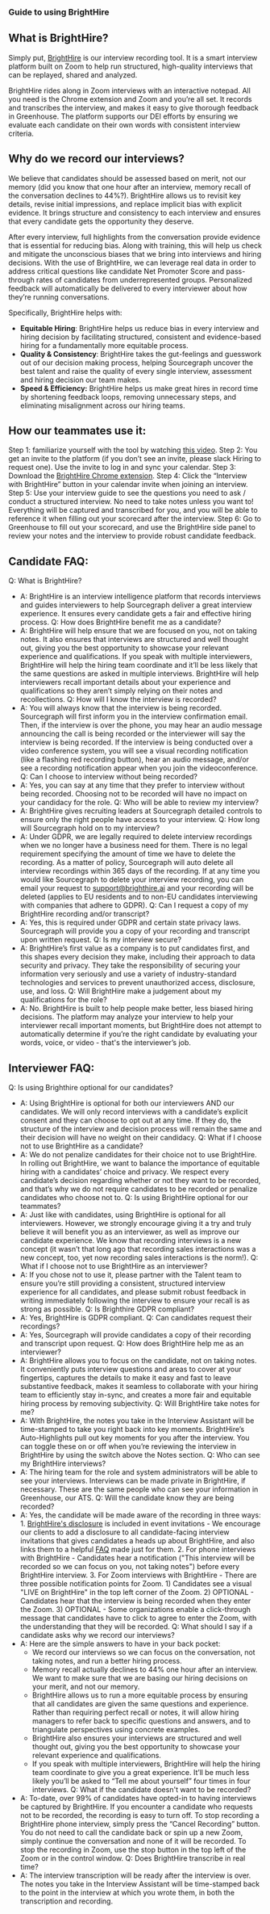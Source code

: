 ### Guide to using BrightHire

## What is BrightHire?
Simply put, [BrightHire](https://brighthire.ai/) is our interview recording tool.  It is a smart interview platform built on Zoom to help run structured, high-quality interviews that can be replayed, shared and analyzed.

BrightHire rides along in Zoom interviews with an interactive notepad. All you need is the Chrome extension and Zoom and you’re all set. It records and transcribes the interview, and makes it easy to give thorough feedback in Greenhouse. The platform supports our DEI efforts by ensuring we evaluate each candidate on their own words with consistent interview criteria.

## Why do we record our interviews?
We believe that candidates should be assessed based on merit, not our memory (did you know that one hour after an interview, memory recall of the conversation declines to 44%?).  BrightHire allows us to revisit key details, revise initial impressions, and replace implicit bias with explicit evidence. It brings structure and consistency to each interview and ensures that every candidate gets the opportunity they deserve. 

After every interview, full highlights from the conversation provide evidence that is essential for reducing bias. Along with training, this will help us check and mitigate the unconscious biases that we bring into interviews and hiring decisions. With the use of BrightHire, we can leverage real data in order to address critical questions like candidate Net Promoter Score and pass-through rates of candidates from underrepresented groups. Personalized feedback will automatically be delivered to every interviewer about how they’re running conversations.

Specifically, BrightHire helps with: 
- **Equitable Hiring**: BrightHire helps us reduce bias in every interview and hiring decision by facilitating structured, consistent and evidence-based hiring for a fundamentally more equitable process.
- **Quality & Consistency**: BrightHire takes the gut-feelings and guesswork out of our decision making process, helping Sourcegraph uncover the best talent and raise the quality of every single interview, assessment and hiring decision our team makes.
- **Speed & Efficiency:** BrightHire helps us make great hires in record time by shortening feedback loops, removing unnecessary steps, and eliminating misalignment across our hiring teams.

## How our teammates use it:
Step 1: familiarize yourself with the tool by watching [this video](https://help.brighthire.ai/en/articles/4168499-brighthire-101). 
Step 2: You get an invite to the platform (if you don’t see an invite, please slack Hiring to request one). Use the invite to log in and sync your calendar.
Step 3: Download the [BrightHire Chrome extension](https://chrome.google.com/webstore/detail/brighthire-extension/mbokiighkhdopgedihndpibkincpcgan?hl=en&authuser=0).
Step 4: Click the “Interview with BrightHire” button in your calendar invite when joining an interview.
Step 5: Use your interview guide to see the questions you need to ask / conduct a structured interview.  No need to take notes unless you want to!  Everything will be captured and transcribed for you, and you will be able to reference it when filling out your scorecard after the interview. 
Step 6: Go to Greenhouse to fill out your scorecard, and use the BrightHire side panel to review your notes and the interview to provide robust candidate feedback.

## Candidate FAQ:
Q: What is BrightHire?
- A: BrightHire is an interview intelligence platform that records interviews and guides interviewers to help Sourcegraph deliver a great interview experience. It ensures every candidate gets a fair and effective hiring process. 
Q: How does BrightHire benefit me as a candidate?
- A: BrightHire will help ensure that we are focused on you, not on taking notes. It also ensures that interviews are structured and well thought out, giving you the best opportunity to showcase your relevant experience and qualifications. If you speak with multiple interviewers, BrightHire will help the hiring team coordinate and it’ll be less likely that the same questions are asked in multiple interviews. BrightHire will help interviewers recall important details about your experience and qualifications so they aren’t simply relying on their notes and recollections.
Q: How will I know the interview is recorded?
- A: You will always know that the interview is being recorded. Sourcegraph will first inform you in the interview confirmation email. Then, if the interview is over the phone, you may hear an audio message announcing the call is being recorded or the interviewer will say the interview is being recorded. If the interview is being conducted over a video conference system, you will see a visual recording notification (like a flashing red recording button), hear an audio message, and/or see a recording notification appear when you join the videoconference. 
Q: Can I choose to interview without being recorded?
- A: Yes, you can say at any time that they prefer to interview without being recorded. Choosing not to be recorded will have no impact on your candidacy for the role.
Q: Who will be able to review my interview?
- A: BrightHire gives recruiting leaders at Sourcegraph detailed controls to ensure only the right people have access to your interview.
Q: How long will Sourcegraph hold on to my interview?
- A: Under GDPR, we are legally required to delete interview recordings when we no longer have a business need for them. There is no legal requirement specifying the amount of time we have to delete the recording. As a matter of policy, Sourcegraph will auto delete all interview recordings within 365 days of the recording. If at any time you would like Sourcegraph to delete your interview recording, you can email your request to support@brighthire.ai and your recording will be deleted (applies to EU residents and to non-EU candidates interviewing with companies that adhere to GDPR).
Q: Can I request a copy of my BrightHire recording and/or transcript? 
- A: Yes, this is required under GDPR and certain state privacy laws. Sourcegraph will provide you a copy of your recording and transcript upon written request. 
Q: Is my interview secure?
- A: BrightHire’s first value as a company is to put candidates first, and this shapes every decision they make, including their approach to data security and privacy. They take the responsibility of securing your information very seriously and use a variety of industry-standard technologies and services to prevent unauthorized access, disclosure, use, and loss.
Q: Will BrightHire make a judgement about my qualifications for the role?
- A: No. BrightHire is built to help people make better, less biased hiring decisions. The platform may analyze your interview to help your interviewer recall important moments, but BrightHire does not attempt to automatically determine if you’re the right candidate by evaluating your words, voice, or video - that's the interviewer’s job.

## Interviewer FAQ:
Q: Is using Brighthire optional for our candidates?
- A: Using BrightHire is optional for both our interviewers AND our candidates.  We will only record interviews with a candidate’s explicit consent and they can choose to opt out at any time. If they do, the structure of the interview and decision process will remain the same and their decision will have no weight on their candidacy.
Q: What if I choose not to use BrightHire as a candidate?
- A: We do not penalize candidates for their choice not to use BrightHire. In rolling out BrightHire, we want to balance the importance of equitable hiring with a candidates’ choice and privacy. We respect every candidate’s decision regarding whether or not they want to be recorded, and that’s why we do not require candidates to be recorded or penalize candidates who choose not to. 
Q: Is using BrightHire optional for our teammates?
- A: Just like with candidates, using BrightHire is optional for all interviewers. However, we strongly encourage giving it a try and truly believe it will benefit you as an interviewer, as well as improve our candidate experience.  We know that recording interviews is a new concept (it wasn’t that long ago that recording sales interactions was a new concept, too, yet now recording sales interactions is the norm!). 
Q: What if I choose not to use BrightHire as an interviewer? 
- A: If you chose not to use it, please partner with the Talent team to ensure you’re still providing a consistent, structured interview experience for all candidates, and please submit robust feedback in writing immediately following the interview to ensure your recall is as strong as possible. 
Q: Is Brighthire GDPR compliant?
- A: Yes, BrightHire is GDPR compliant. 
Q: Can candidates request their recordings?
- A: Yes, Sourcegraph will provide candidates a copy of their recording and transcript upon request. 
Q: How does BrightHire help me as an interviewer?
- A: BrightHire allows you to focus on the candidate, not on taking notes. It conveniently puts interview questions and areas to cover at your fingertips, captures the details to make it easy and fast to leave substantive feedback, makes it seamless to collaborate with your hiring team to efficiently stay in-sync, and creates a more fair and equitable hiring process by removing subjectivity.
Q: Will BrightHire take notes for me?
- A: With BrightHire, the notes you take in the Interview Assistant will be time-stamped to take you right back into key moments. BrightHire’s Auto-Highlights pull out key moments for you after the interview. You can toggle these on or off when you’re reviewing the interview in BrightHire by using the switch above the Notes section.
Q: Who can see my BrightHire interviews?
- A: The hiring team for the role and system administrators will be able to see your interviews. Interviews can be made private in BrightHire, if necessary.  These are the same people who can see your information in Greenhouse, our ATS.
Q: Will the candidate know they are being recorded?
- A: Yes, the candidate will be made aware of the recording in three ways: 1. [BrightHire's disclosure](https://help.brighthire.ai/en/articles/4128677-recording-disclosure-and-consent) is included in event invitations - We encourage our clients to add a disclosure to all candidate-facing interview invitations that gives candidates a heads up about BrightHire, and also links them to a helpful [FAQ](https://help.brighthire.ai/en/articles/4484370-brighthire-for-candidates-faq) made just for them. 2. For phone interviews with BrightHire - Candidates hear a notification ("This interview will be recorded so we can focus on you, not taking notes") before every BrightHire interview. 3. For Zoom interviews with BrightHire - There are three possible notification points for Zoom. 1) Candidates see a visual "LIVE on BrightHire" in the top left corner of the Zoom. 2) OPTIONAL - Candidates hear that the interview is being recorded when they enter the Zoom.  3) OPTIONAL - Some organizations enable a click-through message that candidates have to click to agree to enter the Zoom, with the understanding that they will be recorded.
Q: What should I say if a candidate asks why we record our interviews?
- A: Here are the simple answers to have in your back pocket:
   - We record our interviews so we can focus on the conversation, not taking notes, and run a better hiring process.
   - Memory recall actually declines to 44% one hour after an interview.  We want to make sure that we are basing our hiring decisions on your merit, and not our memory.
   - BrightHire allows us to run a more equitable process by ensuring that all candidates are given the same questions and experience. Rather than requiring perfect recall or notes, it will allow hiring managers to refer back to specific questions and answers, and to triangulate perspectives using concrete examples.
   - BrightHire also ensures your interviews are structured and well thought out, giving you the best opportunity to showcase your relevant experience and qualifications.
   - If you speak with multiple interviewers, BrightHire will help the hiring team coordinate to give you a great experience. It’ll be much less likely you’ll be asked to “Tell me about yourself” four times in four interviews.
Q: What if the candidate doesn't want to be recorded?
- A: To-date, over 99% of candidates have opted-in to having interviews be captured by BrightHire. If you encounter a candidate who requests not to be recorded, the recording is easy to turn off. To stop recording a BrightHire phone interview, simply press the “Cancel Recording” button. You do not need to call the candidate back or spin up a new Zoom, simply continue the conversation and none of it will be recorded.  To stop the recording in Zoom, use the stop button in the top left of the Zoom or in the control window.
Q: Does BrightHire transcribe in real time?
- A: The interview transcription will be ready after the interview is over. The notes you take in the Interview Assistant will be time-stamped back to the point in the interview at which you wrote them, in both the transcription and recording.
